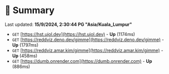 # 📖 Summary
Last updated: **15/9/2024, 2:30:44 PG "Asia/Kuala_Lumpur"**

- `GET` [https://hst.ujol.dev](https://hst.ujol.dev) - **Up** (1174ms)
- `GET` [https://reddviz.deno.dev/gimme](https://reddviz.deno.dev/gimme) - **Up** (1797ms)
- `GET` [https://reddviz.amar.kim/gimme](https://reddviz.amar.kim/gimme) - **Up** (458ms)
- `GET` [https://dumb.onrender.com](https://dumb.onrender.com) - **Up** (886ms)
